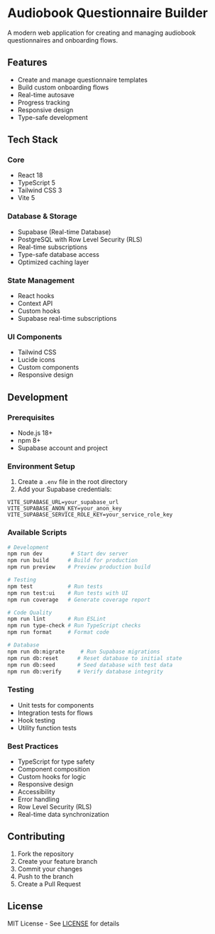 # Audiobook Questionnaire Builder

A modern web application for creating and managing audiobook questionnaires and onboarding flows.

## Features

- Create and manage questionnaire templates
- Build custom onboarding flows
- Real-time autosave
- Progress tracking
- Responsive design
- Type-safe development

## Tech Stack

### Core
- React 18
- TypeScript 5
- Tailwind CSS 3
- Vite 5

### Database & Storage
- Supabase (Real-time Database)
- PostgreSQL with Row Level Security (RLS)
- Real-time subscriptions
- Type-safe database access
- Optimized caching layer

### State Management
- React hooks
- Context API
- Custom hooks
- Supabase real-time subscriptions

### UI Components
- Tailwind CSS
- Lucide icons
- Custom components
- Responsive design

## Development

### Prerequisites
- Node.js 18+
- npm 8+
- Supabase account and project

### Environment Setup
1. Create a `.env` file in the root directory
2. Add your Supabase credentials:

```env
VITE_SUPABASE_URL=your_supabase_url
VITE_SUPABASE_ANON_KEY=your_anon_key
VITE_SUPABASE_SERVICE_ROLE_KEY=your_service_role_key
```

### Available Scripts

```bash
# Development
npm run dev         # Start dev server
npm run build      # Build for production
npm run preview    # Preview production build

# Testing
npm test           # Run tests
npm run test:ui    # Run tests with UI
npm run coverage   # Generate coverage report

# Code Quality
npm run lint       # Run ESLint
npm run type-check # Run TypeScript checks
npm run format     # Format code

# Database
npm run db:migrate     # Run Supabase migrations
npm run db:reset      # Reset database to initial state
npm run db:seed       # Seed database with test data
npm run db:verify     # Verify database integrity
```

### Testing
- Unit tests for components
- Integration tests for flows
- Hook testing
- Utility function tests

### Best Practices
- TypeScript for type safety
- Component composition
- Custom hooks for logic
- Responsive design
- Accessibility
- Error handling
- Row Level Security (RLS)
- Real-time data synchronization

## Contributing

1. Fork the repository
2. Create your feature branch
3. Commit your changes
4. Push to the branch
5. Create a Pull Request

## License

MIT License - See [LICENSE](LICENSE) for details